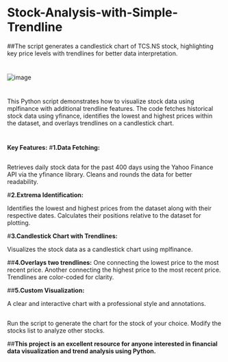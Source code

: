 # Stock-Analysis-with-Simple-Trendline
##The script generates a candlestick chart of TCS.NS stock, highlighting key price levels with trendlines for better data interpretation.


#

![image](https://github.com/user-attachments/assets/460b87f7-7994-45d3-9a02-318c73004277)

#
This Python script demonstrates how to visualize stock data using mplfinance with additional trendline features. The code fetches historical stock data using yfinance, identifies the lowest and highest prices within the dataset, and overlays trendlines on a candlestick chart.
#
**Key Features:**
#**1.Data Fetching:**
##
Retrieves daily stock data for the past 400 days using the Yahoo Finance API via the yfinance library.
Cleans and rounds the data for better readability.

#**2.Extrema Identification:**

Identifies the lowest and highest prices from the dataset along with their respective dates.
Calculates their positions relative to the dataset for plotting.

#**3.Candlestick Chart with Trendlines:**

Visualizes the stock data as a candlestick chart using mplfinance.

##**4.Overlays two trendlines:**
One connecting the lowest price to the most recent price.
Another connecting the highest price to the most recent price.
Trendlines are color-coded for clarity.

##**5.Custom Visualization:**

A clear and interactive chart with a professional style and annotations.

##
Run the script to generate the chart for the stock of your choice.
Modify the stocks list to analyze other stocks.



##**This project is an excellent resource for anyone interested in financial data visualization and trend analysis using Python.**
